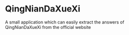 # QingNianDaXueXi
A small application which can easily extract the answers of QingNianDaXueXi from the official website

